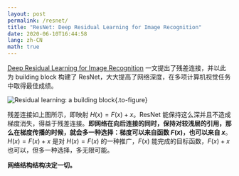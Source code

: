 ```yaml
---
layout: post
permalink: /resnet/
title: "ResNet: Deep Residual Learning for Image Recognition"
date: 2020-06-10T16:44:58
lang: zh-CN
math: true
---
```


[Deep Residual Learning for Image Recognition](https://arxiv.org/abs/1512.03385) 一文提出了残差连接，并以此为 building block 构建了 ResNet，大大提高了网络深度，在多项计算机视觉任务中取得最佳成绩。

<!-- more -->

![Residual learning: a building block](https://static.lufficc.com/2020/06/10/8174b526087d6f62.png){.to-figure}

残差连接如上图所示，即映射 $H(x) = F(x) + x$。ResNet 能保持这么深并且不造成梯度消失，得益于残差连接。**即网络在向后连接的同时，保持对较浅层的引用，那么在梯度传播的时候，就会多一种选择：梯度可以来自函数 $F(x)$，也可以来自 $x$**。$H(x) = F(x) + x$ 是对 $H(x) = F(x)$ 的一种推广，$F(x)$ 能完成的目标函数，$F(x) + x$ 也可以，但多一种选择，多无限可能。

**网络结构结构决定一切。**
